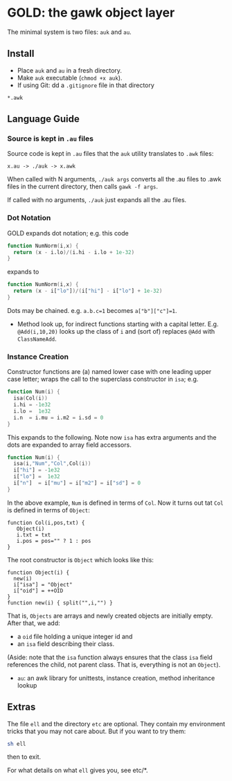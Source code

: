 # GOLD: the gawk object layer

The minimal system is two files: `auk` and `au`. 

## Install

- Place `auk` and `au` in a fresh directory. 
- Make `auk` executable (`chmod +x auk`).
- If using Git: dd a `.gitignore` file in that directory

```
*.awk
```
## Language Guide

### Source is kept in `.au` files

Source code is kept in `.au` files that the `auk` utility translates to `.awk` files:

    x.au -> ./auk -> x.awk

When  called with N arguments, `./auk args` converts all the .au files to .awk files in the current directory, 
then calls `gawk -f args`.

If called with no arguments, `./auk` just expands all the .au files.

### Dot Notation

GOLD expands dot notation; e.g. this code

```awk
function NumNorm(i,x) {
  return (x - i.lo)/(i.hi - i.lo + 1e-32)
}
```

expands to 

```awk
function NumNorm(i,x) {
  return (x - i["lo"])/(i["hi"] - i["lo"] + 1e-32)
}
```

Dots may be chained. e.g.
`a.b.c=1` becomes `a["b"]["c"]=1`.

- Method look up, for indirect functions starting with a capital letter. E.g. `@Add(i,10,20)`
  looks up the class of `i` and (sort of) replaces `@Add` with `ClassNameAdd`.

### Instance Creation

Constructor functions are (a) named lower case with one leading upper case letter;
  wraps the call to the superclass constructor  in `isa`; e.g.

```awk
function Num(i) {
  isa(Col(i))
  i.hi = -1e32
  i.lo =  1e32
  i.n  = i.mu = i.m2 = i.sd = 0
}
```

This expands to the following. Note now `isa` has extra arguments and the dots are expanded
to array field accessors.

```awk
function Num(i) {
  isa(i,"Num","Col",Col(i))
  i["hi"] = -1e32
  i["lo"] =  1e32
  i["n"]  = i["mu"] = i["m2"] = i["sd"] = 0
}
```

In the above example, `Num` is defined in terms of `Col`.  Now it turns out
tat `Col` is defined in terms of `Object`:

```Col
function Col(i,pos,txt) {
   Object(i)
   i.txt = txt
   i.pos = pos="" ? 1 : pos
}
```

The root constructor is `Object` which looks like this:

```
function Object(i) { 
  new(i) 
  i["isa"] = "Object"
  i["oid"] = ++OID 
}
function new(i) { split("",i,"") }
```
That is, `Objects` are arrays and newly created objects are initially empty.
After that, we add:

- a `oid` file holding a unique integer id and 
- an `isa` field describing their class. 

(Aside: note that the `isa` function always ensures that  the class `isa` field references the child, not parent class.
That is, everything is not an `Object`).
 


- `au`: an awk library for unittests, instance creation, method inheritance lookup

## Extras

The file `ell` and the directory `etc` are optional. They contain my environment tricks that you may not care about.  But if you want to try them:

```bash
sh ell
```

then <control-d> to exit.

For what details on what `ell` gives you, see etc/*.
